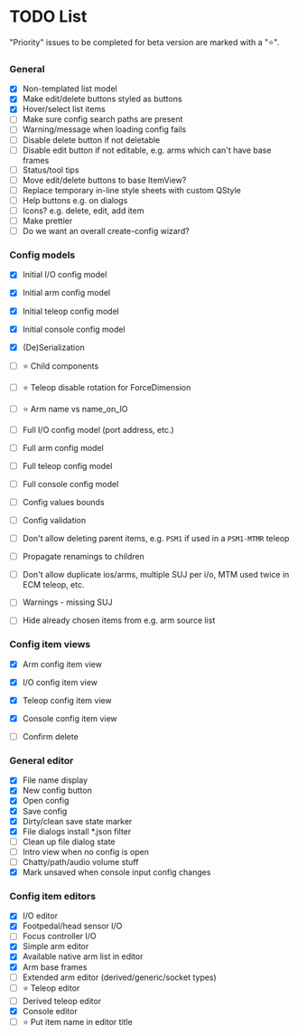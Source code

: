 # TODO List

"Priority" issues to be completed for beta version are marked with a "⭐".

### General

- [x] Non-templated list model
- [x] Make edit/delete buttons styled as buttons
- [x] Hover/select list items
- [ ] Make sure config search paths are present
- [ ] Warning/message when loading config fails
- [ ] Disable delete button if not deletable
- [ ] Disable edit button if not editable, e.g. arms which can't have base frames
- [ ] Status/tool tips
- [ ] Move edit/delete buttons to base ItemView?
- [ ] Replace temporary in-line style sheets with custom QStyle
- [ ] Help buttons e.g. on dialogs
- [ ] Icons? e.g. delete, edit, add item
- [ ] Make prettier
- [ ] Do we want an overall create-config wizard?

### Config models

- [x] Initial I/O config model
- [x] Initial arm config model
- [x] Initial teleop config model
- [x] Initial console config model

- [x] (De)Serialization

- [ ] ⭐ Child components
- [ ] ⭐ Teleop disable rotation for ForceDimension
- [ ] ⭐ Arm name vs name_on_IO

- [ ] Full I/O config model (port address, etc.)
- [ ] Full arm config model
- [ ] Full teleop config model
- [ ] Full console config model

- [ ] Config values bounds
- [ ] Config validation

- [ ] Don't allow deleting parent items, e.g. `PSM1` if used in a `PSM1-MTMR` teleop
- [ ] Propagate renamings to children
- [ ] Don't allow duplicate ios/arms, multiple SUJ per i/o, MTM used twice in ECM teleop, etc.
- [ ] Warnings - missing SUJ
- [ ] Hide already chosen items from e.g. arm source list

### Config item views

- [x] Arm config item view
- [x] I/O config item view
- [x] Teleop config item view
- [x] Console config item view

- [ ] Confirm delete

### General editor

- [x] File name display
- [x] New config button
- [x] Open config
- [x] Save config
- [x] Dirty/clean save state marker
- [x] File dialogs install *.json filter
- [ ] Clean up file dialog state
- [ ] Intro view when no config is open
- [ ] Chatty/path/audio volume stuff
- [x] Mark unsaved when console input config changes

### Config item editors

- [x] I/O editor
- [x] Footpedal/head sensor I/O
- [ ] Focus controller I/O
- [x] Simple arm editor
- [x] Available native arm list in editor
- [x] Arm base frames
- [ ] Extended arm editor (derived/generic/socket types)
- [ ] ⭐ Teleop editor
- [ ] Derived teleop editor
- [x] Console editor
- [ ] ⭐ Put item name in editor title
